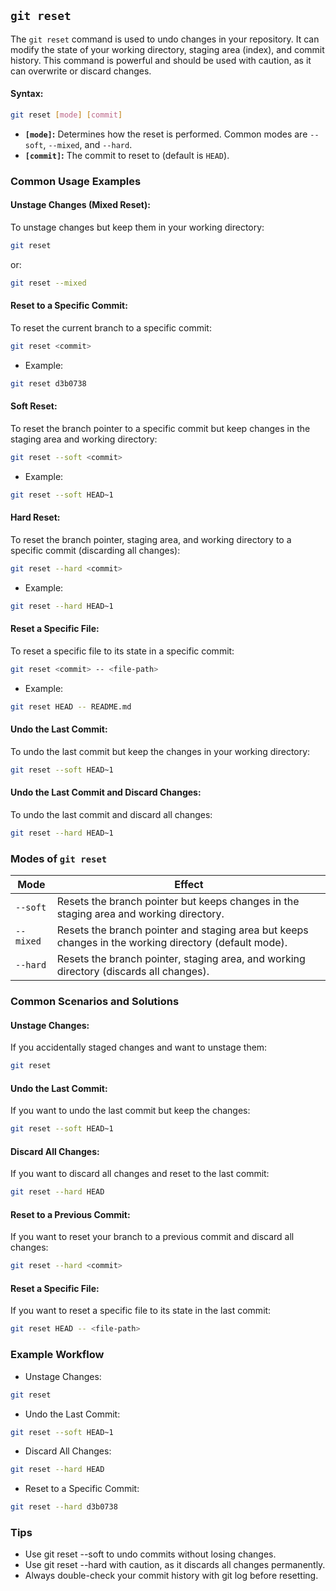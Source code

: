 ## `git reset`
The `git reset` command is used to undo changes in your repository. It can modify the state of your working directory, staging area (index), and commit history. This command is powerful and should be used with caution, as it can overwrite or discard changes.
#### Syntax:
```bash
git reset [mode] [commit]
```
- **`[mode]`:** Determines how the reset is performed. Common modes are `--soft`, `--mixed`, and `--hard`.
- **`[commit]`:** The commit to reset to (default is `HEAD`).
### Common Usage Examples
#### Unstage Changes (Mixed Reset):
To unstage changes but keep them in your working directory:
```bash
git reset
```
or:
```bash
git reset --mixed
```
#### Reset to a Specific Commit:
To reset the current branch to a specific commit:
```bash
git reset <commit>
```
- Example:
```bash
git reset d3b0738
```
#### Soft Reset:
To reset the branch pointer to a specific commit but keep changes in the staging area and working directory:
```bash
git reset --soft <commit>
```
- Example:
```bash
git reset --soft HEAD~1
```
#### Hard Reset:
To reset the branch pointer, staging area, and working directory to a specific commit (discarding all changes):
```bash
git reset --hard <commit>
```
- Example:
```bash
git reset --hard HEAD~1
```
#### Reset a Specific File:
To reset a specific file to its state in a specific commit:
```bash
git reset <commit> -- <file-path>
```
- Example:
```bash
git reset HEAD -- README.md
```
#### Undo the Last Commit:
To undo the last commit but keep the changes in your working directory:
```bash
git reset --soft HEAD~1
```
#### Undo the Last Commit and Discard Changes:
To undo the last commit and discard all changes:
```bash
git reset --hard HEAD~1
```
### Modes of `git reset`
| Mode | Effect |
|------|--------|
| `--soft` |	Resets the branch pointer but keeps changes in the staging area and working directory. |
| `--mixed` |	Resets the branch pointer and staging area but keeps changes in the working directory (default mode). |
| `--hard` |	Resets the branch pointer, staging area, and working directory (discards all changes). |
### Common Scenarios and Solutions
#### Unstage Changes:
If you accidentally staged changes and want to unstage them:
```bash
git reset
```
#### Undo the Last Commit:
If you want to undo the last commit but keep the changes:
```bash
git reset --soft HEAD~1
```
#### Discard All Changes:
If you want to discard all changes and reset to the last commit:
```bash
git reset --hard HEAD
```
#### Reset to a Previous Commit:
If you want to reset your branch to a previous commit and discard all changes:
```bash
git reset --hard <commit>
```
#### Reset a Specific File:
If you want to reset a specific file to its state in the last commit:
```bash
git reset HEAD -- <file-path>
```
### Example Workflow
- Unstage Changes:
```bash
git reset
```
- Undo the Last Commit:
```bash
git reset --soft HEAD~1
```
- Discard All Changes:
```bash
git reset --hard HEAD
```
- Reset to a Specific Commit:
```bash
git reset --hard d3b0738
```
### Tips
- Use git reset --soft to undo commits without losing changes.
- Use git reset --hard with caution, as it discards all changes permanently.
- Always double-check your commit history with git log before resetting.
